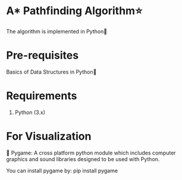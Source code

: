 # A* Pathfinding Algorithm⭐
The algorithm is implemented in Python🐍  

# Pre-requisites
Basics of Data Structures in Python🚀  

# Requirements
1. Python (3.x)

# For Visualization
📝 Pygame: A cross platform python module which includes computer graphics and sound libraries designed to be used with Python.

You can install pygame by: pip install pygame